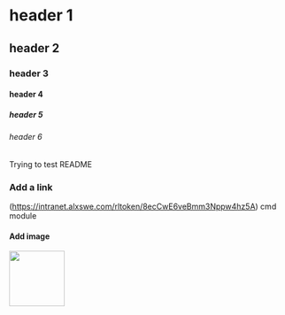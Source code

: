 # header 1
## header 2
### header 3
#### header 4
##### header 5
###### header 6

Trying to test README

### Add a link
(https://intranet.alxswe.com/rltoken/8ecCwE6veBmm3Nppw4hz5A) cmd module
#### Add image
<img src="https://s3.amazonaws.com/alx-intranet.hbtn.io/uploads/medias/2018/6/65f4a1dd9c51265f49d0.png?X-Amz-Algorithm=AWS4-HMAC-SHA256&X-Amz-Credential=AKIARDDGGGOUSBVO6H7D%2F20230807%2Fus-east-1%2Fs3%2Faws4_request&X-Amz-Date=20230807T203033Z&X-Amz-Expires=86400&X-Amz-SignedHeaders=host&X-Amz-Signature=c4f5998cce9803acc9fb6bc15e6fc328764b99259459b6b70651937e166197d8" width ="100" height="100">
